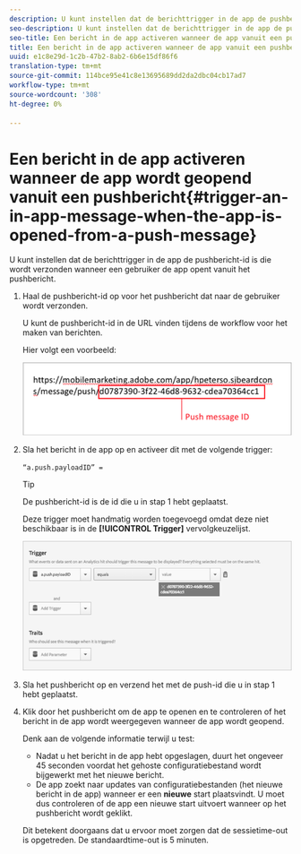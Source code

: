 ```yaml
---
description: U kunt instellen dat de berichttrigger in de app de pushbericht-id is die wordt verzonden wanneer een gebruiker de app opent vanuit het pushbericht.
seo-description: U kunt instellen dat de berichttrigger in de app de pushbericht-id is die wordt verzonden wanneer een gebruiker de app opent vanuit het pushbericht.
seo-title: Een bericht in de app activeren wanneer de app vanuit een pushbericht wordt geopend
title: Een bericht in de app activeren wanneer de app vanuit een pushbericht wordt geopend
uuid: e1c8e29d-1c2b-47b2-8ab2-6b6e15df86f6
translation-type: tm+mt
source-git-commit: 114bce95e41c8e13695689dd2da2dbc04cb17ad7
workflow-type: tm+mt
source-wordcount: '308'
ht-degree: 0%

---
```



# Een bericht in de app activeren wanneer de app wordt geopend vanuit een pushbericht{#trigger-an-in-app-message-when-the-app-is-opened-from-a-push-message}

U kunt instellen dat de berichttrigger in de app de pushbericht-id is die wordt verzonden wanneer een gebruiker de app opent vanuit het pushbericht.

1. Haal de pushbericht-id op voor het pushbericht dat naar de gebruiker wordt verzonden.

   U kunt de pushbericht-id in de URL vinden tijdens de workflow voor het maken van berichten.

   Hier volgt een voorbeeld:

   ![](assets/brandon_task1.png)

1. Sla het bericht in de app op en activeer dit met de volgende trigger:

   `“a.push.payloadID” =`

   >[!TIP]
   >
   >De pushbericht-id is de id die u in stap 1 hebt geplaatst.

   Deze trigger moet handmatig worden toegevoegd omdat deze niet beschikbaar is in de **[!UICONTROL Trigger]** vervolgkeuzelijst.

   ![](assets/brandon_task2.png)

1. Sla het pushbericht op en verzend het met de push-id die u in stap 1 hebt geplaatst.
1. Klik door het pushbericht om de app te openen en te controleren of het bericht in de app wordt weergegeven wanneer de app wordt geopend.

   Denk aan de volgende informatie terwijl u test:

   * Nadat u het bericht in de app hebt opgeslagen, duurt het ongeveer 45 seconden voordat het gehoste configuratiebestand wordt bijgewerkt met het nieuwe bericht.
   * De app zoekt naar updates van configuratiebestanden (het nieuwe bericht in de app) wanneer er een **nieuwe** start plaatsvindt. U moet dus controleren of de app een nieuwe start uitvoert wanneer op het pushbericht wordt geklikt.

   Dit betekent doorgaans dat u ervoor moet zorgen dat de sessietime-out is opgetreden. De standaardtime-out is 5 minuten.

